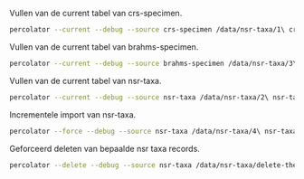 Vullen van de current tabel van crs-specimen.

```bash
percolator --current --debug --source crs-specimen /data/nsr-taxa/1\ crs-specimen-meerkoeten.json 
```

Vullen van de current tabel van brahms-specimen.

```bash
percolator --current --debug --source brahms-specimen /data/nsr-taxa/3\ brahms-specimen-madeliefjes.json 
```

Vullen van de current tabel van nsr-taxa.

```bash
percolator --current --debug --source nsr-taxa /data/nsr-taxa/2\ nsr-taxa.json 
```
   
Incrementele import van nsr-taxa.

```bash
percolator --force --debug --source nsr-taxa /data/nsr-taxa/4\ nsr-taxa-changed.json
```

Geforceerd deleten van bepaalde nsr taxa records.

```bash
percolator --delete --debug --source nsr-taxa /data/nsr-taxa/delete-these-records.txt
```
